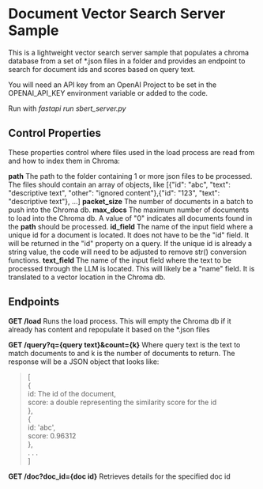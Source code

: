 # Document Vector Search Server Sample

This is a lightweight vector search server sample that populates a chroma database from a set of \*.json files in a folder and provides an endpoint to search for document ids and scores based on query text.

You will need an API key from an OpenAI Project to be set in the OPENAI_API_KEY environment variable or added to the code.

Run with *fastapi run sbert_server.py*

## Control Properties

These properties control where files used in the load process are read from and how to index them in Chroma:

**path** The path to the folder containing 1 or more json files to be processed. The files should contain an array of objects, like [{"id": "abc", "text": "descriptive text", "other": "ignored content"},{"id": "123", "text": "descriptive text"}, ...]
**packet_size** The number of documents in a batch to push into the Chroma db.
**max_docs** The maximum number of documents to load into the Chroma db. A value of "0" indicates all documents found in the **path** should be processed.
**id_field** The name of the input field where a unique id for a document is located. It does not have to be the "id" field. It will be returned in the "id" property on a query. If the unique id is already a string value, the code will need to be adjusted to remove str() conversion functions.
**text_field** The name of the input field where the text to be processed through the LLM is located. This will likely be a "name" field. It is translated to a vector location in the Chroma db.

## Endpoints

**GET /load** Runs the load process. This will empty the Chroma db if it already has content and repopulate it based on the \*.json files

**GET /query?q={query text}&count={k}** Where query text is the text to match documents to and k is the number of documents to return. The response will be a JSON object that looks like:
> [<br>
> {<br>
> 	id: The id of the document,<br>
>   score: a double representing the similarity score for the id<br>
> },<br>
> {<br>
> 	id: 'abc',<br>
>   score: 0.96312<br>
> },<br>
> . . .<br>
> ]

**GET /doc?doc_id={doc id}** Retrieves details for the specified doc id
